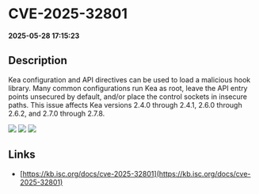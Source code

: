# CVE-2025-32801

**2025-05-28 17:15:23**

## Description
Kea configuration and API directives can be used to load a malicious hook library.  Many common configurations run Kea as root, leave the API entry points unsecured by default, and/or place the control sockets in insecure paths.
This issue affects Kea versions 2.4.0 through 2.4.1, 2.6.0 through 2.6.2, and 2.7.0 through 2.7.8.

![](https://img.shields.io/static/v1?label=Score&message=7.8&color=red)
![](https://img.shields.io/static/v1?label=Severity&message=HIGH&color=red)
![](https://img.shields.io/static/v1?label=CWE&message=RCE&color=green)

## Links
- [https://kb.isc.org/docs/cve-2025-32801](https://kb.isc.org/docs/cve-2025-32801)
